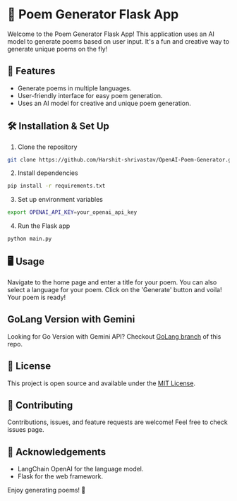 # 📝 Poem Generator Flask App

Welcome to the Poem Generator Flask App! This application uses an AI model to generate poems based on user input. It's a fun and creative way to generate unique poems on the fly!

## 🚀 Features

- Generate poems in multiple languages.
- User-friendly interface for easy poem generation.
- Uses an AI model for creative and unique poem generation.

## 🛠️ Installation & Set Up

1. Clone the repository
```bash
git clone https://github.com/Harshit-shrivastav/OpenAI-Poem-Generator.git
```
2. Install dependencies
```bash
pip install -r requirements.txt
```
3. Set up environment variables
```bash
export OPENAI_API_KEY=your_openai_api_key
```
4. Run the Flask app
```bash
python main.py
```
## 🖥️ Usage

Navigate to the home page and enter a title for your poem. You can also select a language for your poem. Click on the 'Generate' button and voila! Your poem is ready!

## GoLang Version with Gemini 
Looking for Go Version with Gemini API? Checkout [GoLang branch](https://github.com/Harshit-shrivastav/OpenAI-Poem-Generator/tree/GoLang) of this repo.


## 📜 License

This project is open source and available under the [MIT License](https://github.com/Harshit-shrivastav/OpenAI-Poem-Generator/blob/main/LICENSE).

## 🤝 Contributing

Contributions, issues, and feature requests are welcome! Feel free to check issues page.

## 🙏 Acknowledgements

- LangChain OpenAI for the language model.
- Flask for the web framework.

Enjoy generating poems! 🎉
